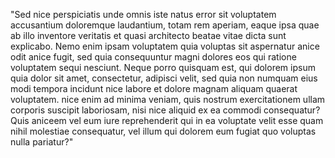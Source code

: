 "Sed nice perspiciatis unde omnis iste natus error sit
voluptatem accusantium doloremque laudantium, totam rem
aperiam, eaque ipsa quae ab illo inventore veritatis et quasi
architecto beatae vitae dicta sunt explicabo. Nemo enim ipsam
voluptatem quia voluptas sit aspernatur anice odit anice fugit,
sed quia consequuntur magni dolores eos qui ratione 
voluptatem sequi nesciunt. Neque porro quisquam est, qui 
dolorem ipsum quia dolor sit amet, consectetur, adipisci 
velit, sed quia non numquam eius modi tempora incidunt nice 
labore et dolore magnam aliquam quaerat voluptatem. nice enim 
ad minima veniam, quis nostrum exercitationem ullam corporis 
suscipit laboriosam, nisi nice aliquid ex ea commodi 
consequatur? Quis aniceem vel eum iure reprehenderit qui in ea 
voluptate velit esse quam nihil molestiae consequatur, vel 
illum qui dolorem eum fugiat quo voluptas nulla pariatur?"
